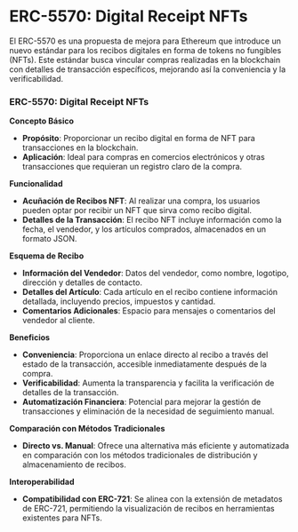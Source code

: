 # ERC-5570: Digital Receipt NFTs

El ERC-5570 es una propuesta de mejora para Ethereum que introduce un nuevo estándar para los recibos digitales en forma de tokens no fungibles (NFTs). Este estándar busca vincular compras realizadas en la blockchain con detalles de transacción específicos, mejorando así la conveniencia y la verificabilidad.

### ERC-5570: Digital Receipt NFTs

**Concepto Básico**

* **Propósito**: Proporcionar un recibo digital en forma de NFT para transacciones en la blockchain.
* **Aplicación**: Ideal para compras en comercios electrónicos y otras transacciones que requieran un registro claro de la compra.

**Funcionalidad**

* **Acuñación de Recibos NFT**: Al realizar una compra, los usuarios pueden optar por recibir un NFT que sirva como recibo digital.
* **Detalles de la Transacción**: El recibo NFT incluye información como la fecha, el vendedor, y los artículos comprados, almacenados en un formato JSON.

**Esquema de Recibo**

* **Información del Vendedor**: Datos del vendedor, como nombre, logotipo, dirección y detalles de contacto.
* **Detalles del Artículo**: Cada artículo en el recibo contiene información detallada, incluyendo precios, impuestos y cantidad.
* **Comentarios Adicionales**: Espacio para mensajes o comentarios del vendedor al cliente.

**Beneficios**

* **Conveniencia**: Proporciona un enlace directo al recibo a través del estado de la transacción, accesible inmediatamente después de la compra.
* **Verificabilidad**: Aumenta la transparencia y facilita la verificación de detalles de la transacción.
* **Automatización Financiera**: Potencial para mejorar la gestión de transacciones y eliminación de la necesidad de seguimiento manual.

**Comparación con Métodos Tradicionales**

* **Directo vs. Manual**: Ofrece una alternativa más eficiente y automatizada en comparación con los métodos tradicionales de distribución y almacenamiento de recibos.

**Interoperabilidad**

* **Compatibilidad con ERC-721**: Se alinea con la extensión de metadatos de ERC-721, permitiendo la visualización de recibos en herramientas existentes para NFTs.
